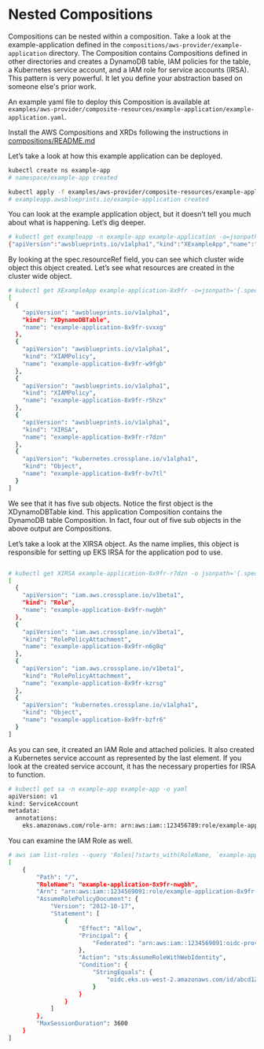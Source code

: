 # Nested Compositions

Compositions can be nested within a composition. Take a look at the example-application defined in the `compositions/aws-provider/example-application` directory. The Composition contains Compositions defined in other directories and creates a DynamoDB table, IAM policies for the table, a Kubernetes service account, and a IAM role for service accounts (IRSA). This pattern is very powerful. It let you define your abstraction based on someone else's prior work.

An example yaml file to deploy this Composition is available at  `examples/aws-provider/composite-resources/example-application/example-application.yaml`.  

Install the AWS Compositions and XRDs following the instructions in [compositions/README.md](../compositions/README.md)

Let’s take a look at how this example application can be deployed. 

```bash
kubectl create ns example-app
# namespace/example-app created

kubectl apply -f examples/aws-provider/composite-resources/example-application/example-application.yaml
# exampleapp.awsblueprints.io/example-application created
```

You can look at the example application object, but it doesn’t tell you much about what is happening. Let’s dig deeper. 
```bash
# kubectl get exampleapp -n example-app example-application -o=jsonpath='{.spec.resourceRef}'
{"apiVersion":"awsblueprints.io/v1alpha1","kind":"XExampleApp","name":"example-application-8x9fr"}
```
By looking at the spec.resourceRef field, you can see which cluster wide object this object created.
Let’s see what resources are created in the cluster wide object. 

```bash
# kubectl get XExampleApp example-application-8x9fr -o=jsonpath='{.spec.resourceRefs}' | jq
[
  {
    "apiVersion": "awsblueprints.io/v1alpha1",
    "kind": "XDynamoDBTable",
    "name": "example-application-8x9fr-svxxg"
  },
  {
    "apiVersion": "awsblueprints.io/v1alpha1",
    "kind": "XIAMPolicy",
    "name": "example-application-8x9fr-w9fgb"
  },
  {
    "apiVersion": "awsblueprints.io/v1alpha1",
    "kind": "XIAMPolicy",
    "name": "example-application-8x9fr-r5hzx"
  },
  {
    "apiVersion": "awsblueprints.io/v1alpha1",
    "kind": "XIRSA",
    "name": "example-application-8x9fr-r7dzn"
  },
  {
    "apiVersion": "kubernetes.crossplane.io/v1alpha1",
    "kind": "Object",
    "name": "example-application-8x9fr-bv7tl"
  }
]
```

We see that it has five sub objects. Notice the first object is the XDynamoDBTable kind. This application Composition contains the DynamoDB table Composition. In fact, four out of five sub objects in the above output are Compositions. 

Let’s take a look at the XIRSA object. As the name implies, this object is responsible for setting up EKS IRSA for the application pod to use. 

```bash

# kubectl get XIRSA example-application-8x9fr-r7dzn -o jsonpath='{.spec.resourceRefs}' | jq
[
  {
    "apiVersion": "iam.aws.crossplane.io/v1beta1",
    "kind": "Role",
    "name": "example-application-8x9fr-nwgbh"
  },
  {
    "apiVersion": "iam.aws.crossplane.io/v1beta1",
    "kind": "RolePolicyAttachment",
    "name": "example-application-8x9fr-n6g8q"
  },
  {
    "apiVersion": "iam.aws.crossplane.io/v1beta1",
    "kind": "RolePolicyAttachment",
    "name": "example-application-8x9fr-kzrsg"
  },
  {
    "apiVersion": "kubernetes.crossplane.io/v1alpha1",
    "kind": "Object",
    "name": "example-application-8x9fr-bzfr6"
  }
]
```

As you can see, it created an IAM Role and attached policies.  It also created a Kubernetes service account as represented by the last element. If you look at the created service account, it has the necessary properties for IRSA to function. 

```bash
# kubectl get sa -n example-app example-app -o yaml
apiVersion: v1
kind: ServiceAccount
metadata:
  annotations:
    eks.amazonaws.com/role-arn: arn:aws:iam::123456789:role/example-application-8x9fr-nwgbh
```
You can examine the IAM Role as well.

```bash
# aws iam list-roles --query 'Roles[?starts_with(RoleName, `example-application`) == `true`]'
[
    {
        "Path": "/",
        "RoleName": "example-application-8x9fr-nwgbh",
        "Arn": "arn:aws:iam::1234569091:role/example-application-8x9fr-nwgbh",
        "AssumeRolePolicyDocument": {
            "Version": "2012-10-17",
            "Statement": [
                {
                    "Effect": "Allow",
                    "Principal": {
                        "Federated": "arn:aws:iam::1234569091:oidc-provider/oidc.eks.us-west-2.amazonaws.com/id/12345919291AVBD"
                    },
                    "Action": "sts:AssumeRoleWithWebIdentity",
                    "Condition": {
                        "StringEquals": {
                            "oidc.eks.us-west-2.amazonaws.com/id/abcd12345:sub": "system:serviceaccount:example-app:example-app"
                        }
                    }
                }
            ]
        },
        "MaxSessionDuration": 3600
    }
] 
```
